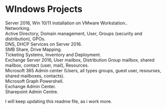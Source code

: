 # WIndows Projects<br>
Server 2016, Win 10/11 installation on VMware Workstation..<br>
Networking.<br>
Active Directory, Domain management, User, Groups (security and distribution), GPOs.<br>
DNS, DHCP Services on Server 2016.<br>
SMB Share, Drive Mapping.<br>
Ticketing Systems, Inventory and Deployment.<br>
Exchange Server 2016, User mailbox, Distribution Group mailbox, shared mailbox, contact (user, mail), Resources.<br>
Microsoft 365 Admin center (Users, all types groups, guest user, resourses, shared mailboxes, contacts).<br>
Microsoft Graph Powershell.<br>
Exchange Admin Center.<br>
Sharepoint Admin Centre.<br>

I will keep updating this readme file, as i work more.<br>
